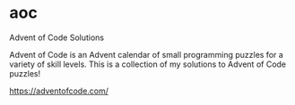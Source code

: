 # aoc
 Advent of Code Solutions

 Advent of Code is an Advent calendar of small programming puzzles for a variety of skill levels. 
 This is a collection of my solutions to Advent of Code puzzles!

 https://adventofcode.com/
